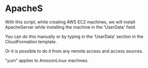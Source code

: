 # ApacheS

With this script, while creating AWS EC2 machines, we will install ApacheServer while installing the machine in the 'UserData' field.

You can do this manually or by typing in the 'UserData' section in the CloudFormation template.

Or it is possible to do it from any remote access and access sources.

"yum" applies to AmozonLinux machines.
